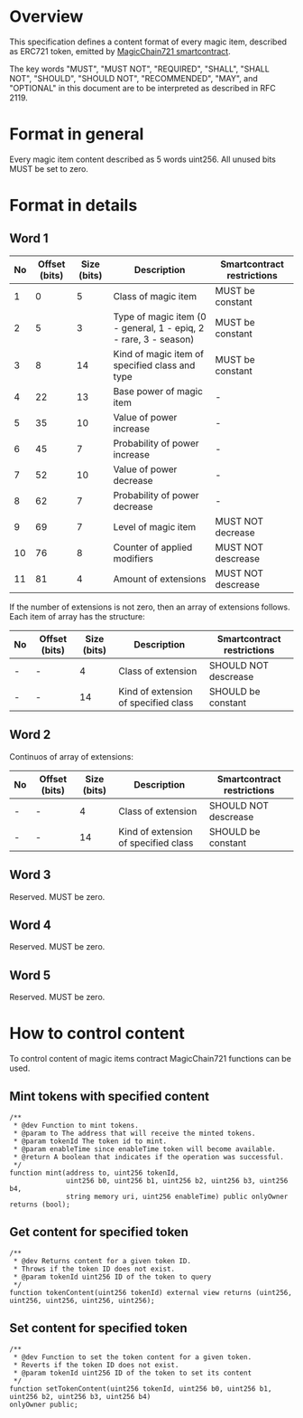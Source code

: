# Overview

This specification defines a content format of every magic item, described as ERC721 token, emitted by [MagicChain721 smartcontract](https://github.com/magicchain/magicchain-blockchain/blob/master/smartcontracts/MagicChain721.sol).

The key words "MUST", "MUST NOT", "REQUIRED", "SHALL", "SHALL NOT", "SHOULD", "SHOULD NOT", "RECOMMENDED", "MAY", and "OPTIONAL" in this document are to be interpreted as described in RFC 2119.

# Format in general

Every magic item content described as 5 words uint256. All unused bits MUST be set to zero.

# Format in details

## Word 1

No|Offset (bits)|Size (bits)|Description|Smartcontract restrictions
--------|--------|--------|--------|--------
1|0|5|Class of magic item|MUST be constant
2|5|3|Type of magic item (0 - general, 1 - epiq, 2 - rare, 3 - season)|MUST be constant
3|8|14|Kind of magic item of specified class and type|MUST be constant
4|22|13|Base power of magic item|-
5|35|10|Value of power increase|-
6|45|7|Probability of power increase|-
7|52|10|Value of power decrease|-
8|62|7|Probability of power decrease|-
9|69|7|Level of magic item|MUST NOT decrease
10|76|8|Counter of applied modifiers|MUST NOT descrease
11|81|4|Amount of extensions|MUST NOT descrease

If the number of extensions is not zero, then an array of extensions follows. Each item of array has the structure:

No|Offset (bits)|Size (bits)|Description|Smartcontract restrictions
--------|--------|--------|--------|--------
-|-|4|Class of extension|SHOULD NOT descrease
-|-|14|Kind of extension of specified class|SHOULD be constant

## Word 2

Continuos of array of extensions:

No|Offset (bits)|Size (bits)|Description|Smartcontract restrictions
--------|--------|--------|--------|--------
-|-|4|Class of extension|SHOULD NOT descrease
-|-|14|Kind of extension of specified class|SHOULD be constant

## Word 3

Reserved. MUST be zero.

## Word 4

Reserved. MUST be zero.

## Word 5

Reserved. MUST be zero.

# How to control content

To control content of magic items contract MagicChain721 functions can be used.


## Mint tokens with specified content

    /**
     * @dev Function to mint tokens.
     * @param to The address that will receive the minted tokens.
     * @param tokenId The token id to mint.
     * @param enableTime since enableTime token will become available.
     * @return A boolean that indicates if the operation was successful.
     */
    function mint(address to, uint256 tokenId,
                  uint256 b0, uint256 b1, uint256 b2, uint256 b3, uint256 b4,
                  string memory uri, uint256 enableTime) public onlyOwner returns (bool);

## Get content for specified token

    /**
     * @dev Returns content for a given token ID.
     * Throws if the token ID does not exist.
     * @param tokenId uint256 ID of the token to query
     */
    function tokenContent(uint256 tokenId) external view returns (uint256, uint256, uint256, uint256, uint256);

## Set content for specified token

    /**
     * @dev Function to set the token content for a given token.
     * Reverts if the token ID does not exist.
     * @param tokenId uint256 ID of the token to set its content
     */
    function setTokenContent(uint256 tokenId, uint256 b0, uint256 b1, uint256 b2, uint256 b3, uint256 b4)
    onlyOwner public;
